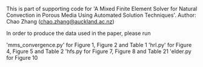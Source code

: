 This is part of supporting code for 'A Mixed Finite Element Solver for 
Natural Convection in Porous Media Using Automated Solution Techniques'.
Author: Chao Zhang (chao.zhang@auckland.ac.nz)

In order to produce the data used in the paper, please run

'mms_convergence.py'    for    Figure 1, Figure 2 and Table 1
'hrl.py'                for    Figure 4, Figure 5 and Table 2
'hfs.py                 for    Figure 7, Figure 8 and Table 21
'elder.py               for    Figure 10